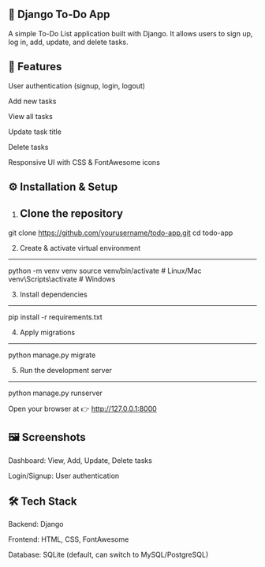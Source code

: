 📝 Django To-Do App
-------------------------------------------------------------------

A simple To-Do List application built with Django.
It allows users to sign up, log in, add, update, and delete tasks.

🚀 Features
-------------------------------------------------------------------
User authentication (signup, login, logout)

Add new tasks

View all tasks

Update task title

Delete tasks

Responsive UI with CSS & FontAwesome icons


⚙️ Installation & Setup
-------------------------------------------------------------------

1. Clone the repository
   ------------------------------------
git clone https://github.com/yourusername/todo-app.git
cd todo-app

2. Create & activate virtual environment
 -------------------------------------------------
python -m venv venv
source venv/bin/activate   # Linux/Mac
venv\Scripts\activate      # Windows

3. Install dependencies
 --------------------------------------------
pip install -r requirements.txt

4. Apply migrations
 --------------------------------------
python manage.py migrate

5. Run the development server
--------------------------------------------
python manage.py runserver


Open your browser at 👉 http://127.0.0.1:8000


🖼️ Screenshots
---------------------------
Dashboard: View, Add, Update, Delete tasks

Login/Signup: User authentication

🛠️ Tech Stack
--------------------------------
Backend: Django

Frontend: HTML, CSS, FontAwesome

Database: SQLite (default, can switch to MySQL/PostgreSQL)

